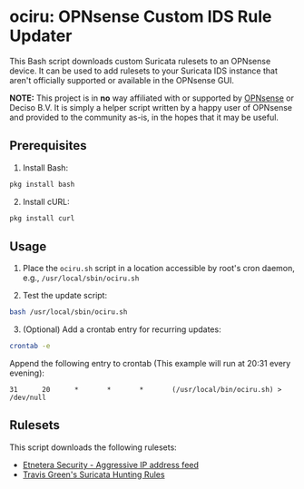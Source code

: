 # ociru: OPNsense Custom IDS Rule Updater
This Bash script downloads custom Suricata rulesets to an OPNsense device. It can be used to add rulesets to your Suricata IDS instance that aren't officially supported or available in the OPNsense GUI.

**NOTE:** This project is in **no** way affiliated with or supported by [OPNsense](https://opnsense.org/) or Deciso B.V. It is simply a helper script written by a happy user of OPNsense and provided to the community as-is, in the hopes that it may be useful.

## Prerequisites
1. Install Bash:
``` bash
pkg install bash
```

2. Install cURL:
``` bash
pkg install curl
```

## Usage
1. Place the `ociru.sh` script in a location accessible by root's cron daemon, e.g., `/usr/local/sbin/ociru.sh`

2. Test the update script:
``` bash
bash /usr/local/sbin/ociru.sh
```

3. (Optional) Add a crontab entry for recurring updates:
``` bash
crontab -e
```
Append the following entry to crontab (This example will run at 20:31 every evening):
```
31      20      *       *       *       (/usr/local/bin/ociru.sh) > /dev/null
```

## Rulesets
This script downloads the following rulesets:
* [Etnetera Security - Aggressive IP address feed](https://security.etnetera.cz/feeds/)
* [Travis Green's Suricata Hunting Rules](https://github.com/travisbgreen/hunting-rules)